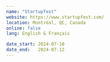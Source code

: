 ```yaml
---
name: "Startupfest"
website: https://www.startupfest.com/
location: Montréal, QC, Canada
online: false
lang: English & Français

date_start: 2024-07-10
date_end:   2024-07-12
---
```

